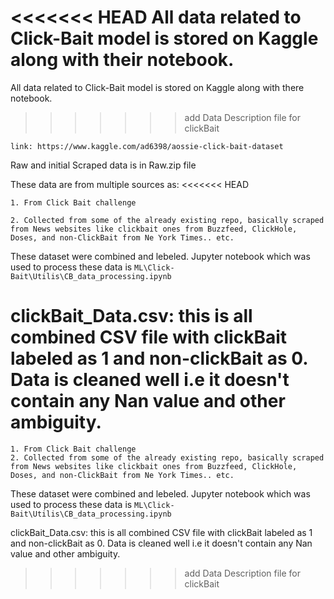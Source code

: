 <<<<<<< HEAD
All data related to Click-Bait model is stored on Kaggle along with their notebook. 
=======
All data related to Click-Bait model is stored on Kaggle along with there notebook. 
>>>>>>> add Data Description file for clickBait

    link: https://www.kaggle.com/ad6398/aossie-click-bait-dataset

Raw and initial Scraped data is in Raw.zip file

These data are from multiple sources as:
<<<<<<< HEAD

    1. From Click Bait challenge

    2. Collected from some of the already existing repo, basically scraped from News websites like clickbait ones from Buzzfeed, ClickHole, Doses, and non-ClickBait from Ne York Times.. etc.


These dataset were combined and lebeled. Jupyter notebook which was used to process these data is `ML\Click-Bait\Utilis\CB_data_processing.ipynb`


clickBait_Data.csv: this is all combined CSV file with clickBait labeled as 1 and non-clickBait as 0. 
Data is cleaned well i.e it doesn't contain any Nan value and other ambiguity. 
=======
    1. From Click Bait challenge
    2. Collected from some of the already existing repo, basically scraped from News websites like clickbait ones from Buzzfeed, ClickHole, Doses, and non-ClickBait from Ne York Times.. etc.

These dataset were combined and lebeled. Jupyter notebook which was used to process these data is `ML\Click-Bait\Utilis\CB_data_processing.ipynb`

clickBait_Data.csv: this is all combined CSV file with clickBait labeled as 1 and non-clickBait as 0. Data is cleaned well i.e it doesn't contain any Nan value and other ambiguity. 
>>>>>>> add Data Description file for clickBait

